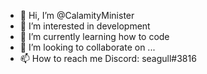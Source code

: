 - 👋 Hi, I’m @CalamityMinister
- 👀 I’m interested in development
- 🌱 I’m currently learning how to code
- 💞️ I’m looking to collaborate on ...
- 📫 How to reach me Discord: seagull#3816

<!---
CalamityMinister/CalamityMinister is a ✨ special ✨ repository because its `README.md` (this file) appears on your GitHub profile.
You can click the Preview link to take a look at your changes.
--->
